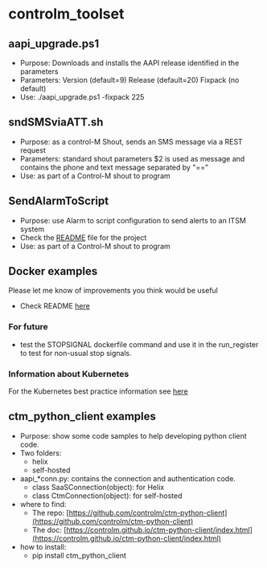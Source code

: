 # controlm_toolset

## aapi_upgrade.ps1

- Purpose: Downloads and installs the AAPI release identified in the parameters
- Parameters: Version (default=9) Release (default=20) Fixpack (no default)
- Use: ./aapi_upgrade.ps1 -fixpack 225
  
## sndSMSviaATT.sh

- Purpose: as a control-M Shout, sends an SMS message via a REST request
- Parameters: standard shout parameters $2 is used as message and contains the phone and text message separated by "=="
- Use: as part of a Control-M shout to program

## SendAlarmToScript

- Purpose: use Alarm to script configuration to send alerts to an ITSM system
- Check the [README](sendAlarmToScript/README.md) file for the project
- Use: as part of a Control-M shout to program

## Docker examples

Please let me know of improvements you think would be useful

- Check README [here](docker/README.md)

### For future

- test the STOPSIGNAL dockerfile command and use it in the run_register to test for non-usual stop signals.

### Information about Kubernetes

For the Kubernetes best practice information see [here](https://github.com/controlm/automation-api-quickstart/tree/master/control-m/301-statefulset-agent-to-run-k8s-jobs-using-ai-job)

## ctm_python_client examples

- Purpose: show some code samples to help developing python client code.
- Two folders:
  - helix
  - self-hosted
- aapi_*conn.py: contains the connection and authentication code.
  - class SaaSConnection(object): for Helix
  - class CtmConnection(object): for self-hosted
- where to find:
  - The repo: [https://github.com/controlm/ctm-python-client](https://github.com/controlm/ctm-python-client)
  - The doc: [https://controlm.github.io/ctm-python-client/index.html](https://controlm.github.io/ctm-python-client/index.html)
- how to install:
  - pip install ctm_python_client
